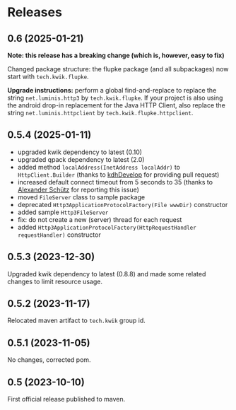 # Releases

## 0.6 (2025-01-21)

**Note: this release has a breaking change (which is, however, easy to fix)**

Changed package structure: the flupke package (and all subpackages) now start with `tech.kwik.flupke`.

**Upgrade instructions:** perform a global find-and-replace to replace the string `net.luminis.http3` by `tech.kwik.flupke`.
If your project is also using the android drop-in replacement for the Java HTTP Client, also replace the string `net.luminis.httpclient` by `tech.kwik.flupke.httpclient`.

## 0.5.4 (2025-01-11)

- upgraded kwik dependency to latest (0.10)
- upgraded qpack dependency to latest (2.0)
- added method `localAddress(InetAddress localAddr)` to `HttpClient.Builder` (thanks to [kdhDevelop](https://github.com/kdhDevelop) for providing pull request)
- increased default connect timeout from 5 seconds to 35 (thanks to [Alexander Schütz](https://github.com/AlexanderSchuetz97) for reporting this issue)
- moved `FileServer` class to sample package
- deprecated `Http3ApplicationProtocolFactory(File wwwDir)` constructor
- added sample `Http3FileServer`
- fix: do not create a new (server) thread for each request
- added `Http3ApplicationProtocolFactory(HttpRequestHandler requestHandler)` constructor 

## 0.5.3 (2023-12-30)

Upgraded kwik dependency to latest (0.8.8) and made some related changes to limit resource usage.

## 0.5.2 (2023-11-17)

Relocated maven artifact to `tech.kwik` group id.

## 0.5.1 (2023-11-05)

No changes, corrected pom.

## 0.5 (2023-10-10)

First official release published to maven.
